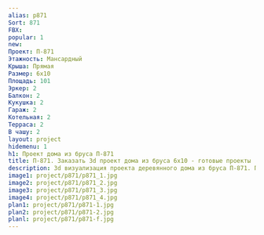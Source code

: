 ```yaml
---
alias: p871
Sort: 871
FBX: 
popular: 1
new: 
Проект: П-871
Этажность: Мансардный
Крыша: Прямая
Размер: 6х10
Площадь: 101
Эркер: 2
Балкон: 2
Кукушка: 2
Гараж: 2
Котельная: 2
Терраса: 2
В чашу: 2
layout: project
hidemenu: 1
h1: Проект дома из бруса П-871
title: П-871. Заказать 3d проект дома из бруса 6х10 - готовые проекты
description: 3d визуализация проекта деревянного дома из бруса П-871. Площадь 101 м2, размер 6х10. Вы можете внести любые изменения в проект.
image1: project/p871/p871_1.jpg
image2: project/p871/p871_2.jpg
image3: project/p871/p871_3.jpg
image4: project/p871/p871_4.jpg
plan1: project/p871/p871-1.jpg
plan2: project/p871/p871-2.jpg
planl: project/p871/p871-f.jpg
---
```

